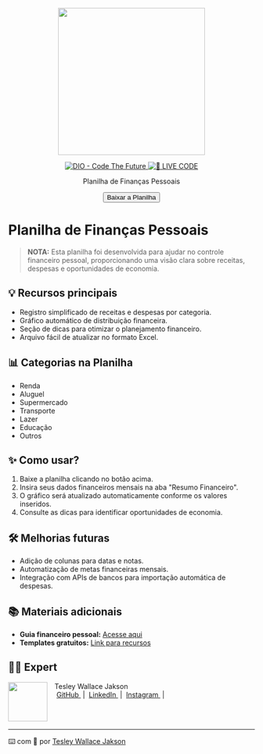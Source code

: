 <p align="center">
    <img 
        src="./assets/cover.png"
        width="300"
    />
</p>

<p align="center">
    <a href="https://dio.me/">
        <img 
            src="https://img.shields.io/badge/DIO-Code_The_Future-28DA77?logo=youtube" 
            alt="DIO - Code The Future"
        >
    </a>
    <a href="https://dio.me/">
        <img 
            src="https://img.shields.io/badge/🔴_LIVE_CODE-FF5E72" 
            alt="🔴 LIVE CODE"
        >
    </a>
</p>

<p align="center">
    Planilha de Finanças Pessoais
</p>

<div align="center">
    <a href="financas_pessoais.xlsx" download>
        <button>Baixar a Planilha</button>
    </a>
</div>

# Planilha de Finanças Pessoais

> **NOTA:** Esta planilha foi desenvolvida para ajudar no controle financeiro pessoal, proporcionando uma visão clara sobre receitas, despesas e oportunidades de economia.

## 💡 Recursos principais

- Registro simplificado de receitas e despesas por categoria.
- Gráfico automático de distribuição financeira.
- Seção de dicas para otimizar o planejamento financeiro.
- Arquivo fácil de atualizar no formato Excel.

## 📊 Categorias na Planilha

- Renda
- Aluguel
- Supermercado
- Transporte
- Lazer
- Educação
- Outros

## ✨ Como usar?

1. Baixe a planilha clicando no botão acima.
2. Insira seus dados financeiros mensais na aba "Resumo Financeiro".
3. O gráfico será atualizado automaticamente conforme os valores inseridos.
4. Consulte as dicas para identificar oportunidades de economia.

## 🛠️ Melhorias futuras

- Adição de colunas para datas e notas.
- Automatização de metas financeiras mensais.
- Integração com APIs de bancos para importação automática de despesas.

## 📚 Materiais adicionais

- **Guia financeiro pessoal:** [Acesse aqui](https://www.dio.me/)
- **Templates gratuitos:** [Link para recursos](https://www.template.com/)

## 👨‍💻 Expert

<p>
    <img 
        align="left" 
        margin="10" 
        width="80" 
        src="https://avatars.githubusercontent.com/u/37452836?v=4"
    />
    <p>&nbsp;&nbsp;&nbsp;Tesley Wallace Jakson<br>
    &nbsp;&nbsp;&nbsp;
    <a href="https://github.com/Wall9019">
        GitHub
    </a>
    &nbsp;|&nbsp;
    <a href="https://www.linkedin.com/in/tesley-wallace/">
        LinkedIn
    </a>
    &nbsp;|&nbsp;
    <a href="https://www.instagram.com/tesley_wallace/">
        Instagram
    </a>
    &nbsp;|&nbsp;</p>
</p>
<br/><br/>
<p>

---

⌨️ com 💜 por [Tesley Wallace Jakson](https://github.com/Wall9019)
